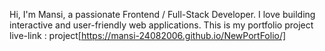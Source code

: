 Hi, I'm Mansi, a passionate Frontend / Full-Stack Developer. I love building interactive and user-friendly web applications.
This is my portfolio project live-link : project[https://mansi-24082006.github.io/NewPortFolio/]

